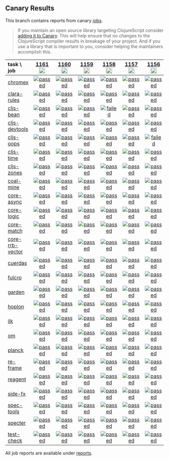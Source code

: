 ## Canary Results

This branch contains reports from canary [jobs](https://github.com/cljs-oss/canary/tree/jobs).

> If you maintain an open source library targeting ClojureScript consider [adding it to Canary](https://github.com/cljs-oss/canary/tree/master#how-to-participate). This will help ensure that no changes to the ClojureScript compiler results in breakage of your project. And if you use a library that is important to you, consider helping the maintainers accomplish this.

[//]: # (begin_overview_table)

| task \ job | <a href="reports/2019/11/09/job-001161-1.10.592-df183704" title="job #1161&#xA;&#xA;job&#xA;&#xA;requested by BinaryAge Bot (@babot) on 2019-11-09T07:00:09Z">1161<br/><img width=20 height=20 src="https://avatars0.githubusercontent.com/u/1476765?v=4&s=60"></a> | <a href="reports/2019/11/08/job-001160-1.10.592-df183704" title="job #1160&#xA;&#xA;job&#xA;&#xA;requested by BinaryAge Bot (@babot) on 2019-11-08T07:00:10Z">1160<br/><img width=20 height=20 src="https://avatars0.githubusercontent.com/u/1476765?v=4&s=60"></a> | <a href="reports/2019/11/07/job-001159-1.10.592-df183704" title="job #1159&#xA;&#xA;job&#xA;&#xA;requested by BinaryAge Bot (@babot) on 2019-11-07T07:00:08Z">1159<br/><img width=20 height=20 src="https://avatars0.githubusercontent.com/u/1476765?v=4&s=60"></a> | <a href="reports/2019/11/06/job-001158-1.10.592-df183704" title="job #1158&#xA;&#xA;job&#xA;&#xA;requested by BinaryAge Bot (@babot) on 2019-11-06T07:00:09Z">1158<br/><img width=20 height=20 src="https://avatars0.githubusercontent.com/u/1476765?v=4&s=60"></a> | <a href="reports/2019/11/05/job-001157-1.10.592-df183704" title="job #1157&#xA;&#xA;job&#xA;&#xA;requested by BinaryAge Bot (@babot) on 2019-11-05T07:00:08Z">1157<br/><img width=20 height=20 src="https://avatars0.githubusercontent.com/u/1476765?v=4&s=60"></a> | <a href="reports/2019/11/04/job-001156-1.10.655-f53f57f03" title="job #1156&#xA;&#xA;job -c mfikes -r patch-tender-2019-11-04T04&#xA;&#xA;requested by Mike Fikes (@mfikes) on 2019-11-04T14:24:01Z">1156<br/><img width=20 height=20 src="https://avatars1.githubusercontent.com/u/1723464?v=4&s=60"></a> | <a href="reports/2019/11/04/job-001155-1.10.592-df183704" title="job #1155&#xA;&#xA;job&#xA;&#xA;requested by BinaryAge Bot (@babot) on 2019-11-04T07:00:09Z">1155<br/><img width=20 height=20 src="https://avatars0.githubusercontent.com/u/1476765?v=4&s=60"></a> | <a href="reports/2019/11/04/job-001154-1.10.593-7de50caf6" title="job #1154&#xA;&#xA;job -c mfikes -r CLJS-3179&#xA;&#xA;requested by Mike Fikes (@mfikes) on 2019-11-04T02:46:33Z">1154<br/><img width=20 height=20 src="https://avatars1.githubusercontent.com/u/1723464?v=4&s=60"></a> | <a href="reports/2019/11/03/job-001153-1.10.590-6431e643" title="job #1153&#xA;&#xA;job&#xA;&#xA;requested by BinaryAge Bot (@babot) on 2019-11-03T07:00:08Z">1153<br/><img width=20 height=20 src="https://avatars0.githubusercontent.com/u/1476765?v=4&s=60"></a> | <a href="reports/2019/11/02/job-001152-1.10.589-95a406ac" title="job #1152&#xA;&#xA;job&#xA;&#xA;requested by BinaryAge Bot (@babot) on 2019-11-02T07:00:09Z">1152<br/><img width=20 height=20 src="https://avatars0.githubusercontent.com/u/1476765?v=4&s=60"></a> |
| :--- | :---: | :---: | :---: | :---: | :---: | :---: | :---: | :---: | :---: | :---: |
| [chromex](https://github.com/binaryage/chromex) | <a href="reports/2019/11/09/job-001161-1.10.592-df183704#-chromex"><img title="passed" src="http://box.binaryage.com/s-passed.svg"><a> | <a href="reports/2019/11/08/job-001160-1.10.592-df183704#-chromex"><img title="passed" src="http://box.binaryage.com/s-passed.svg"><a> | <a href="reports/2019/11/07/job-001159-1.10.592-df183704#-chromex"><img title="passed" src="http://box.binaryage.com/s-passed.svg"><a> | <a href="reports/2019/11/06/job-001158-1.10.592-df183704#-chromex"><img title="passed" src="http://box.binaryage.com/s-passed.svg"><a> | <a href="reports/2019/11/05/job-001157-1.10.592-df183704#-chromex"><img title="passed" src="http://box.binaryage.com/s-passed.svg"><a> | <a href="reports/2019/11/04/job-001156-1.10.655-f53f57f03#-chromex"><img title="passed" src="http://box.binaryage.com/s-passed.svg"><a> | <a href="reports/2019/11/04/job-001155-1.10.592-df183704#-chromex"><img title="passed" src="http://box.binaryage.com/s-passed.svg"><a> | <a href="reports/2019/11/04/job-001154-1.10.593-7de50caf6#-chromex"><img title="passed" src="http://box.binaryage.com/s-passed.svg"><a> | <a href="reports/2019/11/03/job-001153-1.10.590-6431e643#-chromex"><img title="passed" src="http://box.binaryage.com/s-passed.svg"><a> | <a href="reports/2019/11/02/job-001152-1.10.589-95a406ac#-chromex"><img title="passed" src="http://box.binaryage.com/s-passed.svg"><a> |
| [clara-rules](https://github.com/cerner/clara-rules) | <a href="reports/2019/11/09/job-001161-1.10.592-df183704#-clara-rules"><img title="passed" src="http://box.binaryage.com/s-passed.svg"><a> | <a href="reports/2019/11/08/job-001160-1.10.592-df183704#-clara-rules"><img title="passed" src="http://box.binaryage.com/s-passed.svg"><a> | <a href="reports/2019/11/07/job-001159-1.10.592-df183704#-clara-rules"><img title="passed" src="http://box.binaryage.com/s-passed.svg"><a> | <a href="reports/2019/11/06/job-001158-1.10.592-df183704#-clara-rules"><img title="passed" src="http://box.binaryage.com/s-passed.svg"><a> | <a href="reports/2019/11/05/job-001157-1.10.592-df183704#-clara-rules"><img title="passed" src="http://box.binaryage.com/s-passed.svg"><a> | <a href="reports/2019/11/04/job-001156-1.10.655-f53f57f03#-clara-rules"><img title="passed" src="http://box.binaryage.com/s-passed.svg"><a> | <a href="reports/2019/11/04/job-001155-1.10.592-df183704#-clara-rules"><img title="passed" src="http://box.binaryage.com/s-passed.svg"><a> | <a href="reports/2019/11/04/job-001154-1.10.593-7de50caf6#-clara-rules"><img title="passed" src="http://box.binaryage.com/s-passed.svg"><a> | <a href="reports/2019/11/03/job-001153-1.10.590-6431e643#-clara-rules"><img title="passed" src="http://box.binaryage.com/s-passed.svg"><a> | <a href="reports/2019/11/02/job-001152-1.10.589-95a406ac#-clara-rules"><img title="passed" src="http://box.binaryage.com/s-passed.svg"><a> |
| [cljs-bean](https://github.com/mfikes/cljs-bean) | <a href="reports/2019/11/09/job-001161-1.10.592-df183704#-cljs-bean"><img title="passed" src="http://box.binaryage.com/s-passed.svg"><a> | <a href="reports/2019/11/08/job-001160-1.10.592-df183704#-cljs-bean"><img title="passed" src="http://box.binaryage.com/s-passed.svg"><a> | <a href="reports/2019/11/07/job-001159-1.10.592-df183704#-cljs-bean"><img title="passed" src="http://box.binaryage.com/s-passed.svg"><a> | <a href="reports/2019/11/06/job-001158-1.10.592-df183704#-cljs-bean"><img title="failed" src="http://box.binaryage.com/s-failed.svg"><a> | <a href="reports/2019/11/05/job-001157-1.10.592-df183704#-cljs-bean"><img title="passed" src="http://box.binaryage.com/s-passed.svg"><a> | <a href="reports/2019/11/04/job-001156-1.10.655-f53f57f03#-cljs-bean"><img title="passed" src="http://box.binaryage.com/s-passed.svg"><a> | <a href="reports/2019/11/04/job-001155-1.10.592-df183704#-cljs-bean"><img title="passed" src="http://box.binaryage.com/s-passed.svg"><a> | <a href="reports/2019/11/04/job-001154-1.10.593-7de50caf6#-cljs-bean"><img title="passed" src="http://box.binaryage.com/s-passed.svg"><a> | <a href="reports/2019/11/03/job-001153-1.10.590-6431e643#-cljs-bean"><img title="passed" src="http://box.binaryage.com/s-passed.svg"><a> | <a href="reports/2019/11/02/job-001152-1.10.589-95a406ac#-cljs-bean"><img title="passed" src="http://box.binaryage.com/s-passed.svg"><a> |
| [cljs-devtools](https://github.com/binaryage/cljs-devtools) | <a href="reports/2019/11/09/job-001161-1.10.592-df183704#-cljs-devtools"><img title="passed" src="http://box.binaryage.com/s-passed.svg"><a> | <a href="reports/2019/11/08/job-001160-1.10.592-df183704#-cljs-devtools"><img title="passed" src="http://box.binaryage.com/s-passed.svg"><a> | <a href="reports/2019/11/07/job-001159-1.10.592-df183704#-cljs-devtools"><img title="passed" src="http://box.binaryage.com/s-passed.svg"><a> | <a href="reports/2019/11/06/job-001158-1.10.592-df183704#-cljs-devtools"><img title="passed" src="http://box.binaryage.com/s-passed.svg"><a> | <a href="reports/2019/11/05/job-001157-1.10.592-df183704#-cljs-devtools"><img title="passed" src="http://box.binaryage.com/s-passed.svg"><a> | <a href="reports/2019/11/04/job-001156-1.10.655-f53f57f03#-cljs-devtools"><img title="passed" src="http://box.binaryage.com/s-passed.svg"><a> | <a href="reports/2019/11/04/job-001155-1.10.592-df183704#-cljs-devtools"><img title="passed" src="http://box.binaryage.com/s-passed.svg"><a> | <a href="reports/2019/11/04/job-001154-1.10.593-7de50caf6#-cljs-devtools"><img title="passed" src="http://box.binaryage.com/s-passed.svg"><a> | <a href="reports/2019/11/03/job-001153-1.10.590-6431e643#-cljs-devtools"><img title="passed" src="http://box.binaryage.com/s-passed.svg"><a> | <a href="reports/2019/11/02/job-001152-1.10.589-95a406ac#-cljs-devtools"><img title="passed" src="http://box.binaryage.com/s-passed.svg"><a> |
| [cljs-oops](https://github.com/binaryage/cljs-oops) | <a href="reports/2019/11/09/job-001161-1.10.592-df183704#-cljs-oops"><img title="passed" src="http://box.binaryage.com/s-passed.svg"><a> | <a href="reports/2019/11/08/job-001160-1.10.592-df183704#-cljs-oops"><img title="passed" src="http://box.binaryage.com/s-passed.svg"><a> | <a href="reports/2019/11/07/job-001159-1.10.592-df183704#-cljs-oops"><img title="passed" src="http://box.binaryage.com/s-passed.svg"><a> | <a href="reports/2019/11/06/job-001158-1.10.592-df183704#-cljs-oops"><img title="passed" src="http://box.binaryage.com/s-passed.svg"><a> | <a href="reports/2019/11/05/job-001157-1.10.592-df183704#-cljs-oops"><img title="passed" src="http://box.binaryage.com/s-passed.svg"><a> | <a href="reports/2019/11/04/job-001156-1.10.655-f53f57f03#-cljs-oops"><img title="failed" src="http://box.binaryage.com/s-failed.svg"><a> | <a href="reports/2019/11/04/job-001155-1.10.592-df183704#-cljs-oops"><img title="passed" src="http://box.binaryage.com/s-passed.svg"><a> | <a href="reports/2019/11/04/job-001154-1.10.593-7de50caf6#-cljs-oops"><img title="passed" src="http://box.binaryage.com/s-passed.svg"><a> | <a href="reports/2019/11/03/job-001153-1.10.590-6431e643#-cljs-oops"><img title="passed" src="http://box.binaryage.com/s-passed.svg"><a> | <a href="reports/2019/11/02/job-001152-1.10.589-95a406ac#-cljs-oops"><img title="passed" src="http://box.binaryage.com/s-passed.svg"><a> |
| [cljs-time](https://github.com/andrewmcveigh/cljs-time) | <a href="reports/2019/11/09/job-001161-1.10.592-df183704#-cljs-time"><img title="passed" src="http://box.binaryage.com/s-passed.svg"><a> | <a href="reports/2019/11/08/job-001160-1.10.592-df183704#-cljs-time"><img title="passed" src="http://box.binaryage.com/s-passed.svg"><a> | <a href="reports/2019/11/07/job-001159-1.10.592-df183704#-cljs-time"><img title="passed" src="http://box.binaryage.com/s-passed.svg"><a> | <a href="reports/2019/11/06/job-001158-1.10.592-df183704#-cljs-time"><img title="passed" src="http://box.binaryage.com/s-passed.svg"><a> | <a href="reports/2019/11/05/job-001157-1.10.592-df183704#-cljs-time"><img title="passed" src="http://box.binaryage.com/s-passed.svg"><a> | <a href="reports/2019/11/04/job-001156-1.10.655-f53f57f03#-cljs-time"><img title="passed" src="http://box.binaryage.com/s-passed.svg"><a> | <a href="reports/2019/11/04/job-001155-1.10.592-df183704#-cljs-time"><img title="passed" src="http://box.binaryage.com/s-passed.svg"><a> | <a href="reports/2019/11/04/job-001154-1.10.593-7de50caf6#-cljs-time"><img title="passed" src="http://box.binaryage.com/s-passed.svg"><a> | <a href="reports/2019/11/03/job-001153-1.10.590-6431e643#-cljs-time"><img title="passed" src="http://box.binaryage.com/s-passed.svg"><a> | <a href="reports/2019/11/02/job-001152-1.10.589-95a406ac#-cljs-time"><img title="passed" src="http://box.binaryage.com/s-passed.svg"><a> |
| [cljs-zones](https://github.com/binaryage/cljs-zones) | <a href="reports/2019/11/09/job-001161-1.10.592-df183704#-cljs-zones"><img title="passed" src="http://box.binaryage.com/s-passed.svg"><a> | <a href="reports/2019/11/08/job-001160-1.10.592-df183704#-cljs-zones"><img title="passed" src="http://box.binaryage.com/s-passed.svg"><a> | <a href="reports/2019/11/07/job-001159-1.10.592-df183704#-cljs-zones"><img title="passed" src="http://box.binaryage.com/s-passed.svg"><a> | <a href="reports/2019/11/06/job-001158-1.10.592-df183704#-cljs-zones"><img title="passed" src="http://box.binaryage.com/s-passed.svg"><a> | <a href="reports/2019/11/05/job-001157-1.10.592-df183704#-cljs-zones"><img title="passed" src="http://box.binaryage.com/s-passed.svg"><a> | <a href="reports/2019/11/04/job-001156-1.10.655-f53f57f03#-cljs-zones"><img title="passed" src="http://box.binaryage.com/s-passed.svg"><a> | <a href="reports/2019/11/04/job-001155-1.10.592-df183704#-cljs-zones"><img title="passed" src="http://box.binaryage.com/s-passed.svg"><a> | <a href="reports/2019/11/04/job-001154-1.10.593-7de50caf6#-cljs-zones"><img title="passed" src="http://box.binaryage.com/s-passed.svg"><a> | <a href="reports/2019/11/03/job-001153-1.10.590-6431e643#-cljs-zones"><img title="passed" src="http://box.binaryage.com/s-passed.svg"><a> | <a href="reports/2019/11/02/job-001152-1.10.589-95a406ac#-cljs-zones"><img title="passed" src="http://box.binaryage.com/s-passed.svg"><a> |
| [coal-mine](https://github.com/mfikes/coal-mine) | <a href="reports/2019/11/09/job-001161-1.10.592-df183704#-coal-mine"><img title="passed" src="http://box.binaryage.com/s-passed.svg"><a> | <a href="reports/2019/11/08/job-001160-1.10.592-df183704#-coal-mine"><img title="passed" src="http://box.binaryage.com/s-passed.svg"><a> | <a href="reports/2019/11/07/job-001159-1.10.592-df183704#-coal-mine"><img title="passed" src="http://box.binaryage.com/s-passed.svg"><a> | <a href="reports/2019/11/06/job-001158-1.10.592-df183704#-coal-mine"><img title="passed" src="http://box.binaryage.com/s-passed.svg"><a> | <a href="reports/2019/11/05/job-001157-1.10.592-df183704#-coal-mine"><img title="passed" src="http://box.binaryage.com/s-passed.svg"><a> | <a href="reports/2019/11/04/job-001156-1.10.655-f53f57f03#-coal-mine"><img title="passed" src="http://box.binaryage.com/s-passed.svg"><a> | <a href="reports/2019/11/04/job-001155-1.10.592-df183704#-coal-mine"><img title="passed" src="http://box.binaryage.com/s-passed.svg"><a> | <a href="reports/2019/11/04/job-001154-1.10.593-7de50caf6#-coal-mine"><img title="passed" src="http://box.binaryage.com/s-passed.svg"><a> | <a href="reports/2019/11/03/job-001153-1.10.590-6431e643#-coal-mine"><img title="passed" src="http://box.binaryage.com/s-passed.svg"><a> | <a href="reports/2019/11/02/job-001152-1.10.589-95a406ac#-coal-mine"><img title="passed" src="http://box.binaryage.com/s-passed.svg"><a> |
| [core-async](https://github.com/clojure/core.async) | <a href="reports/2019/11/09/job-001161-1.10.592-df183704#-core-async"><img title="passed" src="http://box.binaryage.com/s-passed.svg"><a> | <a href="reports/2019/11/08/job-001160-1.10.592-df183704#-core-async"><img title="passed" src="http://box.binaryage.com/s-passed.svg"><a> | <a href="reports/2019/11/07/job-001159-1.10.592-df183704#-core-async"><img title="passed" src="http://box.binaryage.com/s-passed.svg"><a> | <a href="reports/2019/11/06/job-001158-1.10.592-df183704#-core-async"><img title="passed" src="http://box.binaryage.com/s-passed.svg"><a> | <a href="reports/2019/11/05/job-001157-1.10.592-df183704#-core-async"><img title="passed" src="http://box.binaryage.com/s-passed.svg"><a> | <a href="reports/2019/11/04/job-001156-1.10.655-f53f57f03#-core-async"><img title="passed" src="http://box.binaryage.com/s-passed.svg"><a> | <a href="reports/2019/11/04/job-001155-1.10.592-df183704#-core-async"><img title="passed" src="http://box.binaryage.com/s-passed.svg"><a> | <a href="reports/2019/11/04/job-001154-1.10.593-7de50caf6#-core-async"><img title="passed" src="http://box.binaryage.com/s-passed.svg"><a> | <a href="reports/2019/11/03/job-001153-1.10.590-6431e643#-core-async"><img title="passed" src="http://box.binaryage.com/s-passed.svg"><a> | <a href="reports/2019/11/02/job-001152-1.10.589-95a406ac#-core-async"><img title="passed" src="http://box.binaryage.com/s-passed.svg"><a> |
| [core-logic](https://github.com/clojure/core.logic) | <a href="reports/2019/11/09/job-001161-1.10.592-df183704#-core-logic"><img title="passed" src="http://box.binaryage.com/s-passed.svg"><a> | <a href="reports/2019/11/08/job-001160-1.10.592-df183704#-core-logic"><img title="passed" src="http://box.binaryage.com/s-passed.svg"><a> | <a href="reports/2019/11/07/job-001159-1.10.592-df183704#-core-logic"><img title="passed" src="http://box.binaryage.com/s-passed.svg"><a> | <a href="reports/2019/11/06/job-001158-1.10.592-df183704#-core-logic"><img title="passed" src="http://box.binaryage.com/s-passed.svg"><a> | <a href="reports/2019/11/05/job-001157-1.10.592-df183704#-core-logic"><img title="passed" src="http://box.binaryage.com/s-passed.svg"><a> | <a href="reports/2019/11/04/job-001156-1.10.655-f53f57f03#-core-logic"><img title="passed" src="http://box.binaryage.com/s-passed.svg"><a> | <a href="reports/2019/11/04/job-001155-1.10.592-df183704#-core-logic"><img title="passed" src="http://box.binaryage.com/s-passed.svg"><a> | <a href="reports/2019/11/04/job-001154-1.10.593-7de50caf6#-core-logic"><img title="passed" src="http://box.binaryage.com/s-passed.svg"><a> | <a href="reports/2019/11/03/job-001153-1.10.590-6431e643#-core-logic"><img title="passed" src="http://box.binaryage.com/s-passed.svg"><a> | <a href="reports/2019/11/02/job-001152-1.10.589-95a406ac#-core-logic"><img title="passed" src="http://box.binaryage.com/s-passed.svg"><a> |
| [core-match](https://github.com/clojure/core.match) | <a href="reports/2019/11/09/job-001161-1.10.592-df183704#-core-match"><img title="passed" src="http://box.binaryage.com/s-passed.svg"><a> | <a href="reports/2019/11/08/job-001160-1.10.592-df183704#-core-match"><img title="passed" src="http://box.binaryage.com/s-passed.svg"><a> | <a href="reports/2019/11/07/job-001159-1.10.592-df183704#-core-match"><img title="passed" src="http://box.binaryage.com/s-passed.svg"><a> | <a href="reports/2019/11/06/job-001158-1.10.592-df183704#-core-match"><img title="passed" src="http://box.binaryage.com/s-passed.svg"><a> | <a href="reports/2019/11/05/job-001157-1.10.592-df183704#-core-match"><img title="passed" src="http://box.binaryage.com/s-passed.svg"><a> | <a href="reports/2019/11/04/job-001156-1.10.655-f53f57f03#-core-match"><img title="passed" src="http://box.binaryage.com/s-passed.svg"><a> | <a href="reports/2019/11/04/job-001155-1.10.592-df183704#-core-match"><img title="passed" src="http://box.binaryage.com/s-passed.svg"><a> | <a href="reports/2019/11/04/job-001154-1.10.593-7de50caf6#-core-match"><img title="passed" src="http://box.binaryage.com/s-passed.svg"><a> | <a href="reports/2019/11/03/job-001153-1.10.590-6431e643#-core-match"><img title="passed" src="http://box.binaryage.com/s-passed.svg"><a> | <a href="reports/2019/11/02/job-001152-1.10.589-95a406ac#-core-match"><img title="passed" src="http://box.binaryage.com/s-passed.svg"><a> |
| [core-rrb-vector](https://github.com/clojure/core.rrb-vector) | <a href="reports/2019/11/09/job-001161-1.10.592-df183704#-core-rrb-vector"><img title="passed" src="http://box.binaryage.com/s-passed.svg"><a> | <a href="reports/2019/11/08/job-001160-1.10.592-df183704#-core-rrb-vector"><img title="passed" src="http://box.binaryage.com/s-passed.svg"><a> | <a href="reports/2019/11/07/job-001159-1.10.592-df183704#-core-rrb-vector"><img title="passed" src="http://box.binaryage.com/s-passed.svg"><a> | <a href="reports/2019/11/06/job-001158-1.10.592-df183704#-core-rrb-vector"><img title="passed" src="http://box.binaryage.com/s-passed.svg"><a> | <a href="reports/2019/11/05/job-001157-1.10.592-df183704#-core-rrb-vector"><img title="passed" src="http://box.binaryage.com/s-passed.svg"><a> | <a href="reports/2019/11/04/job-001156-1.10.655-f53f57f03#-core-rrb-vector"><img title="passed" src="http://box.binaryage.com/s-passed.svg"><a> | <a href="reports/2019/11/04/job-001155-1.10.592-df183704#-core-rrb-vector"><img title="passed" src="http://box.binaryage.com/s-passed.svg"><a> | <a href="reports/2019/11/04/job-001154-1.10.593-7de50caf6#-core-rrb-vector"><img title="passed" src="http://box.binaryage.com/s-passed.svg"><a> | <a href="reports/2019/11/03/job-001153-1.10.590-6431e643#-core-rrb-vector"><img title="passed" src="http://box.binaryage.com/s-passed.svg"><a> | <a href="reports/2019/11/02/job-001152-1.10.589-95a406ac#-core-rrb-vector"><img title="passed" src="http://box.binaryage.com/s-passed.svg"><a> |
| [cuerdas](https://github.com/funcool/cuerdas) | <a href="reports/2019/11/09/job-001161-1.10.592-df183704#-cuerdas"><img title="passed" src="http://box.binaryage.com/s-passed.svg"><a> | <a href="reports/2019/11/08/job-001160-1.10.592-df183704#-cuerdas"><img title="passed" src="http://box.binaryage.com/s-passed.svg"><a> | <a href="reports/2019/11/07/job-001159-1.10.592-df183704#-cuerdas"><img title="passed" src="http://box.binaryage.com/s-passed.svg"><a> | <a href="reports/2019/11/06/job-001158-1.10.592-df183704#-cuerdas"><img title="passed" src="http://box.binaryage.com/s-passed.svg"><a> | <a href="reports/2019/11/05/job-001157-1.10.592-df183704#-cuerdas"><img title="passed" src="http://box.binaryage.com/s-passed.svg"><a> | <a href="reports/2019/11/04/job-001156-1.10.655-f53f57f03#-cuerdas"><img title="passed" src="http://box.binaryage.com/s-passed.svg"><a> | <a href="reports/2019/11/04/job-001155-1.10.592-df183704#-cuerdas"><img title="passed" src="http://box.binaryage.com/s-passed.svg"><a> | <a href="reports/2019/11/04/job-001154-1.10.593-7de50caf6#-cuerdas"><img title="passed" src="http://box.binaryage.com/s-passed.svg"><a> | <a href="reports/2019/11/03/job-001153-1.10.590-6431e643#-cuerdas"><img title="passed" src="http://box.binaryage.com/s-passed.svg"><a> | <a href="reports/2019/11/02/job-001152-1.10.589-95a406ac#-cuerdas"><img title="passed" src="http://box.binaryage.com/s-passed.svg"><a> |
| [fulcro](https://github.com/fulcrologic/fulcro) | <a href="reports/2019/11/09/job-001161-1.10.592-df183704#-fulcro"><img title="passed" src="http://box.binaryage.com/s-passed.svg"><a> | <a href="reports/2019/11/08/job-001160-1.10.592-df183704#-fulcro"><img title="passed" src="http://box.binaryage.com/s-passed.svg"><a> | <a href="reports/2019/11/07/job-001159-1.10.592-df183704#-fulcro"><img title="passed" src="http://box.binaryage.com/s-passed.svg"><a> | <a href="reports/2019/11/06/job-001158-1.10.592-df183704#-fulcro"><img title="passed" src="http://box.binaryage.com/s-passed.svg"><a> | <a href="reports/2019/11/05/job-001157-1.10.592-df183704#-fulcro"><img title="passed" src="http://box.binaryage.com/s-passed.svg"><a> | <a href="reports/2019/11/04/job-001156-1.10.655-f53f57f03#-fulcro"><img title="passed" src="http://box.binaryage.com/s-passed.svg"><a> | <a href="reports/2019/11/04/job-001155-1.10.592-df183704#-fulcro"><img title="passed" src="http://box.binaryage.com/s-passed.svg"><a> | <a href="reports/2019/11/04/job-001154-1.10.593-7de50caf6#-fulcro"><img title="passed" src="http://box.binaryage.com/s-passed.svg"><a> | <a href="reports/2019/11/03/job-001153-1.10.590-6431e643#-fulcro"><img title="passed" src="http://box.binaryage.com/s-passed.svg"><a> | <a href="reports/2019/11/02/job-001152-1.10.589-95a406ac#-fulcro"><img title="passed" src="http://box.binaryage.com/s-passed.svg"><a> |
| [garden](https://github.com/noprompt/garden) | <a href="reports/2019/11/09/job-001161-1.10.592-df183704#-garden"><img title="passed" src="http://box.binaryage.com/s-passed.svg"><a> | <a href="reports/2019/11/08/job-001160-1.10.592-df183704#-garden"><img title="passed" src="http://box.binaryage.com/s-passed.svg"><a> | <a href="reports/2019/11/07/job-001159-1.10.592-df183704#-garden"><img title="passed" src="http://box.binaryage.com/s-passed.svg"><a> | <a href="reports/2019/11/06/job-001158-1.10.592-df183704#-garden"><img title="passed" src="http://box.binaryage.com/s-passed.svg"><a> | <a href="reports/2019/11/05/job-001157-1.10.592-df183704#-garden"><img title="passed" src="http://box.binaryage.com/s-passed.svg"><a> | <a href="reports/2019/11/04/job-001156-1.10.655-f53f57f03#-garden"><img title="passed" src="http://box.binaryage.com/s-passed.svg"><a> | <a href="reports/2019/11/04/job-001155-1.10.592-df183704#-garden"><img title="passed" src="http://box.binaryage.com/s-passed.svg"><a> | <a href="reports/2019/11/04/job-001154-1.10.593-7de50caf6#-garden"><img title="passed" src="http://box.binaryage.com/s-passed.svg"><a> | <a href="reports/2019/11/03/job-001153-1.10.590-6431e643#-garden"><img title="passed" src="http://box.binaryage.com/s-passed.svg"><a> | <a href="reports/2019/11/02/job-001152-1.10.589-95a406ac#-garden"><img title="passed" src="http://box.binaryage.com/s-passed.svg"><a> |
| [hoplon](https://github.com/hoplon/hoplon) | <a href="reports/2019/11/09/job-001161-1.10.592-df183704#-hoplon"><img title="passed" src="http://box.binaryage.com/s-passed.svg"><a> | <a href="reports/2019/11/08/job-001160-1.10.592-df183704#-hoplon"><img title="passed" src="http://box.binaryage.com/s-passed.svg"><a> | <a href="reports/2019/11/07/job-001159-1.10.592-df183704#-hoplon"><img title="passed" src="http://box.binaryage.com/s-passed.svg"><a> | <a href="reports/2019/11/06/job-001158-1.10.592-df183704#-hoplon"><img title="passed" src="http://box.binaryage.com/s-passed.svg"><a> | <a href="reports/2019/11/05/job-001157-1.10.592-df183704#-hoplon"><img title="passed" src="http://box.binaryage.com/s-passed.svg"><a> | <a href="reports/2019/11/04/job-001156-1.10.655-f53f57f03#-hoplon"><img title="passed" src="http://box.binaryage.com/s-passed.svg"><a> | <a href="reports/2019/11/04/job-001155-1.10.592-df183704#-hoplon"><img title="passed" src="http://box.binaryage.com/s-passed.svg"><a> | <a href="reports/2019/11/04/job-001154-1.10.593-7de50caf6#-hoplon"><img title="passed" src="http://box.binaryage.com/s-passed.svg"><a> | <a href="reports/2019/11/03/job-001153-1.10.590-6431e643#-hoplon"><img title="passed" src="http://box.binaryage.com/s-passed.svg"><a> | <a href="reports/2019/11/02/job-001152-1.10.589-95a406ac#-hoplon"><img title="passed" src="http://box.binaryage.com/s-passed.svg"><a> |
| [ilk](https://github.com/mfikes/ilk) | <a href="reports/2019/11/09/job-001161-1.10.592-df183704#-ilk"><img title="passed" src="http://box.binaryage.com/s-passed.svg"><a> | <a href="reports/2019/11/08/job-001160-1.10.592-df183704#-ilk"><img title="passed" src="http://box.binaryage.com/s-passed.svg"><a> | <a href="reports/2019/11/07/job-001159-1.10.592-df183704#-ilk"><img title="passed" src="http://box.binaryage.com/s-passed.svg"><a> | <a href="reports/2019/11/06/job-001158-1.10.592-df183704#-ilk"><img title="passed" src="http://box.binaryage.com/s-passed.svg"><a> | <a href="reports/2019/11/05/job-001157-1.10.592-df183704#-ilk"><img title="passed" src="http://box.binaryage.com/s-passed.svg"><a> | <a href="reports/2019/11/04/job-001156-1.10.655-f53f57f03#-ilk"><img title="passed" src="http://box.binaryage.com/s-passed.svg"><a> | <a href="reports/2019/11/04/job-001155-1.10.592-df183704#-ilk"><img title="passed" src="http://box.binaryage.com/s-passed.svg"><a> | <a href="reports/2019/11/04/job-001154-1.10.593-7de50caf6#-ilk"><img title="passed" src="http://box.binaryage.com/s-passed.svg"><a> | <a href="reports/2019/11/03/job-001153-1.10.590-6431e643#-ilk"><img title="passed" src="http://box.binaryage.com/s-passed.svg"><a> | <a href="reports/2019/11/02/job-001152-1.10.589-95a406ac#-ilk"><img title="passed" src="http://box.binaryage.com/s-passed.svg"><a> |
| [om](https://github.com/omcljs/om) | <a href="reports/2019/11/09/job-001161-1.10.592-df183704#-om"><img title="passed" src="http://box.binaryage.com/s-passed.svg"><a> | <a href="reports/2019/11/08/job-001160-1.10.592-df183704#-om"><img title="passed" src="http://box.binaryage.com/s-passed.svg"><a> | <a href="reports/2019/11/07/job-001159-1.10.592-df183704#-om"><img title="passed" src="http://box.binaryage.com/s-passed.svg"><a> | <a href="reports/2019/11/06/job-001158-1.10.592-df183704#-om"><img title="passed" src="http://box.binaryage.com/s-passed.svg"><a> | <a href="reports/2019/11/05/job-001157-1.10.592-df183704#-om"><img title="passed" src="http://box.binaryage.com/s-passed.svg"><a> | <a href="reports/2019/11/04/job-001156-1.10.655-f53f57f03#-om"><img title="passed" src="http://box.binaryage.com/s-passed.svg"><a> | <a href="reports/2019/11/04/job-001155-1.10.592-df183704#-om"><img title="passed" src="http://box.binaryage.com/s-passed.svg"><a> | <a href="reports/2019/11/04/job-001154-1.10.593-7de50caf6#-om"><img title="passed" src="http://box.binaryage.com/s-passed.svg"><a> | <a href="reports/2019/11/03/job-001153-1.10.590-6431e643#-om"><img title="passed" src="http://box.binaryage.com/s-passed.svg"><a> | <a href="reports/2019/11/02/job-001152-1.10.589-95a406ac#-om"><img title="passed" src="http://box.binaryage.com/s-passed.svg"><a> |
| [planck](https://github.com/planck-repl/planck) | <a href="reports/2019/11/09/job-001161-1.10.592-df183704#-planck"><img title="passed" src="http://box.binaryage.com/s-passed.svg"><a> | <a href="reports/2019/11/08/job-001160-1.10.592-df183704#-planck"><img title="passed" src="http://box.binaryage.com/s-passed.svg"><a> | <a href="reports/2019/11/07/job-001159-1.10.592-df183704#-planck"><img title="passed" src="http://box.binaryage.com/s-passed.svg"><a> | <a href="reports/2019/11/06/job-001158-1.10.592-df183704#-planck"><img title="passed" src="http://box.binaryage.com/s-passed.svg"><a> | <a href="reports/2019/11/05/job-001157-1.10.592-df183704#-planck"><img title="passed" src="http://box.binaryage.com/s-passed.svg"><a> | <a href="reports/2019/11/04/job-001156-1.10.655-f53f57f03#-planck"><img title="passed" src="http://box.binaryage.com/s-passed.svg"><a> | <a href="reports/2019/11/04/job-001155-1.10.592-df183704#-planck"><img title="passed" src="http://box.binaryage.com/s-passed.svg"><a> | <a href="reports/2019/11/04/job-001154-1.10.593-7de50caf6#-planck"><img title="passed" src="http://box.binaryage.com/s-passed.svg"><a> | <a href="reports/2019/11/03/job-001153-1.10.590-6431e643#-planck"><img title="passed" src="http://box.binaryage.com/s-passed.svg"><a> | <a href="reports/2019/11/02/job-001152-1.10.589-95a406ac#-planck"><img title="passed" src="http://box.binaryage.com/s-passed.svg"><a> |
| [re-frame](https://github.com/Day8/re-frame) | <a href="reports/2019/11/09/job-001161-1.10.592-df183704#-re-frame"><img title="passed" src="http://box.binaryage.com/s-passed.svg"><a> | <a href="reports/2019/11/08/job-001160-1.10.592-df183704#-re-frame"><img title="passed" src="http://box.binaryage.com/s-passed.svg"><a> | <a href="reports/2019/11/07/job-001159-1.10.592-df183704#-re-frame"><img title="passed" src="http://box.binaryage.com/s-passed.svg"><a> | <a href="reports/2019/11/06/job-001158-1.10.592-df183704#-re-frame"><img title="passed" src="http://box.binaryage.com/s-passed.svg"><a> | <a href="reports/2019/11/05/job-001157-1.10.592-df183704#-re-frame"><img title="passed" src="http://box.binaryage.com/s-passed.svg"><a> | <a href="reports/2019/11/04/job-001156-1.10.655-f53f57f03#-re-frame"><img title="passed" src="http://box.binaryage.com/s-passed.svg"><a> | <a href="reports/2019/11/04/job-001155-1.10.592-df183704#-re-frame"><img title="passed" src="http://box.binaryage.com/s-passed.svg"><a> | <a href="reports/2019/11/04/job-001154-1.10.593-7de50caf6#-re-frame"><img title="passed" src="http://box.binaryage.com/s-passed.svg"><a> | <a href="reports/2019/11/03/job-001153-1.10.590-6431e643#-re-frame"><img title="passed" src="http://box.binaryage.com/s-passed.svg"><a> | <a href="reports/2019/11/02/job-001152-1.10.589-95a406ac#-re-frame"><img title="passed" src="http://box.binaryage.com/s-passed.svg"><a> |
| [reagent](https://github.com/reagent-project/reagent) | <a href="reports/2019/11/09/job-001161-1.10.592-df183704#-reagent"><img title="passed" src="http://box.binaryage.com/s-passed.svg"><a> | <a href="reports/2019/11/08/job-001160-1.10.592-df183704#-reagent"><img title="passed" src="http://box.binaryage.com/s-passed.svg"><a> | <a href="reports/2019/11/07/job-001159-1.10.592-df183704#-reagent"><img title="passed" src="http://box.binaryage.com/s-passed.svg"><a> | <a href="reports/2019/11/06/job-001158-1.10.592-df183704#-reagent"><img title="passed" src="http://box.binaryage.com/s-passed.svg"><a> | <a href="reports/2019/11/05/job-001157-1.10.592-df183704#-reagent"><img title="passed" src="http://box.binaryage.com/s-passed.svg"><a> | <a href="reports/2019/11/04/job-001156-1.10.655-f53f57f03#-reagent"><img title="passed" src="http://box.binaryage.com/s-passed.svg"><a> | <a href="reports/2019/11/04/job-001155-1.10.592-df183704#-reagent"><img title="passed" src="http://box.binaryage.com/s-passed.svg"><a> | <a href="reports/2019/11/04/job-001154-1.10.593-7de50caf6#-reagent"><img title="passed" src="http://box.binaryage.com/s-passed.svg"><a> | <a href="reports/2019/11/03/job-001153-1.10.590-6431e643#-reagent"><img title="passed" src="http://box.binaryage.com/s-passed.svg"><a> | <a href="reports/2019/11/02/job-001152-1.10.589-95a406ac#-reagent"><img title="passed" src="http://box.binaryage.com/s-passed.svg"><a> |
| [side-fx](https://github.com/cljsrn/side-fx) | <a href="reports/2019/11/09/job-001161-1.10.592-df183704#-side-fx"><img title="passed" src="http://box.binaryage.com/s-passed.svg"><a> | <a href="reports/2019/11/08/job-001160-1.10.592-df183704#-side-fx"><img title="passed" src="http://box.binaryage.com/s-passed.svg"><a> | <a href="reports/2019/11/07/job-001159-1.10.592-df183704#-side-fx"><img title="passed" src="http://box.binaryage.com/s-passed.svg"><a> | <a href="reports/2019/11/06/job-001158-1.10.592-df183704#-side-fx"><img title="passed" src="http://box.binaryage.com/s-passed.svg"><a> | <a href="reports/2019/11/05/job-001157-1.10.592-df183704#-side-fx"><img title="passed" src="http://box.binaryage.com/s-passed.svg"><a> | <a href="reports/2019/11/04/job-001156-1.10.655-f53f57f03#-side-fx"><img title="passed" src="http://box.binaryage.com/s-passed.svg"><a> | <a href="reports/2019/11/04/job-001155-1.10.592-df183704#-side-fx"><img title="passed" src="http://box.binaryage.com/s-passed.svg"><a> | <a href="reports/2019/11/04/job-001154-1.10.593-7de50caf6#-side-fx"><img title="passed" src="http://box.binaryage.com/s-passed.svg"><a> | <a href="reports/2019/11/03/job-001153-1.10.590-6431e643#-side-fx"><img title="passed" src="http://box.binaryage.com/s-passed.svg"><a> | <a href="reports/2019/11/02/job-001152-1.10.589-95a406ac#-side-fx"><img title="passed" src="http://box.binaryage.com/s-passed.svg"><a> |
| [spec-tools](https://github.com/metosin/spec-tools) | <a href="reports/2019/11/09/job-001161-1.10.592-df183704#-spec-tools"><img title="passed" src="http://box.binaryage.com/s-passed.svg"><a> | <a href="reports/2019/11/08/job-001160-1.10.592-df183704#-spec-tools"><img title="passed" src="http://box.binaryage.com/s-passed.svg"><a> | <a href="reports/2019/11/07/job-001159-1.10.592-df183704#-spec-tools"><img title="passed" src="http://box.binaryage.com/s-passed.svg"><a> | <a href="reports/2019/11/06/job-001158-1.10.592-df183704#-spec-tools"><img title="passed" src="http://box.binaryage.com/s-passed.svg"><a> | <a href="reports/2019/11/05/job-001157-1.10.592-df183704#-spec-tools"><img title="passed" src="http://box.binaryage.com/s-passed.svg"><a> | <a href="reports/2019/11/04/job-001156-1.10.655-f53f57f03#-spec-tools"><img title="passed" src="http://box.binaryage.com/s-passed.svg"><a> | <a href="reports/2019/11/04/job-001155-1.10.592-df183704#-spec-tools"><img title="passed" src="http://box.binaryage.com/s-passed.svg"><a> | <a href="reports/2019/11/04/job-001154-1.10.593-7de50caf6#-spec-tools"><img title="passed" src="http://box.binaryage.com/s-passed.svg"><a> | <a href="reports/2019/11/03/job-001153-1.10.590-6431e643#-spec-tools"><img title="passed" src="http://box.binaryage.com/s-passed.svg"><a> | <a href="reports/2019/11/02/job-001152-1.10.589-95a406ac#-spec-tools"><img title="passed" src="http://box.binaryage.com/s-passed.svg"><a> |
| [specter](https://github.com/nathanmarz/specter) | <a href="reports/2019/11/09/job-001161-1.10.592-df183704#-specter"><img title="passed" src="http://box.binaryage.com/s-passed.svg"><a> | <a href="reports/2019/11/08/job-001160-1.10.592-df183704#-specter"><img title="passed" src="http://box.binaryage.com/s-passed.svg"><a> | <a href="reports/2019/11/07/job-001159-1.10.592-df183704#-specter"><img title="passed" src="http://box.binaryage.com/s-passed.svg"><a> | <a href="reports/2019/11/06/job-001158-1.10.592-df183704#-specter"><img title="passed" src="http://box.binaryage.com/s-passed.svg"><a> | <a href="reports/2019/11/05/job-001157-1.10.592-df183704#-specter"><img title="passed" src="http://box.binaryage.com/s-passed.svg"><a> | <a href="reports/2019/11/04/job-001156-1.10.655-f53f57f03#-specter"><img title="passed" src="http://box.binaryage.com/s-passed.svg"><a> | <a href="reports/2019/11/04/job-001155-1.10.592-df183704#-specter"><img title="passed" src="http://box.binaryage.com/s-passed.svg"><a> | <a href="reports/2019/11/04/job-001154-1.10.593-7de50caf6#-specter"><img title="passed" src="http://box.binaryage.com/s-passed.svg"><a> | <a href="reports/2019/11/03/job-001153-1.10.590-6431e643#-specter"><img title="passed" src="http://box.binaryage.com/s-passed.svg"><a> | <a href="reports/2019/11/02/job-001152-1.10.589-95a406ac#-specter"><img title="passed" src="http://box.binaryage.com/s-passed.svg"><a> |
| [test-check](https://github.com/clojure/test.check) | <a href="reports/2019/11/09/job-001161-1.10.592-df183704#-test-check"><img title="passed" src="http://box.binaryage.com/s-passed.svg"><a> | <a href="reports/2019/11/08/job-001160-1.10.592-df183704#-test-check"><img title="passed" src="http://box.binaryage.com/s-passed.svg"><a> | <a href="reports/2019/11/07/job-001159-1.10.592-df183704#-test-check"><img title="passed" src="http://box.binaryage.com/s-passed.svg"><a> | <a href="reports/2019/11/06/job-001158-1.10.592-df183704#-test-check"><img title="passed" src="http://box.binaryage.com/s-passed.svg"><a> | <a href="reports/2019/11/05/job-001157-1.10.592-df183704#-test-check"><img title="passed" src="http://box.binaryage.com/s-passed.svg"><a> | <a href="reports/2019/11/04/job-001156-1.10.655-f53f57f03#-test-check"><img title="passed" src="http://box.binaryage.com/s-passed.svg"><a> | <a href="reports/2019/11/04/job-001155-1.10.592-df183704#-test-check"><img title="passed" src="http://box.binaryage.com/s-passed.svg"><a> | <a href="reports/2019/11/04/job-001154-1.10.593-7de50caf6#-test-check"><img title="passed" src="http://box.binaryage.com/s-passed.svg"><a> | <a href="reports/2019/11/03/job-001153-1.10.590-6431e643#-test-check"><img title="passed" src="http://box.binaryage.com/s-passed.svg"><a> | <a href="reports/2019/11/02/job-001152-1.10.589-95a406ac#-test-check"><img title="passed" src="http://box.binaryage.com/s-passed.svg"><a> |

[//]: # (end_overview_table)

All job reports are available under [reports](reports).
